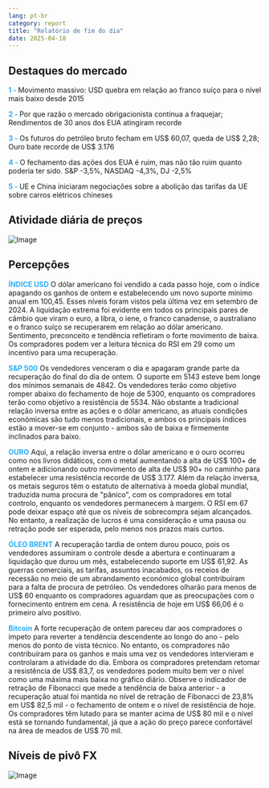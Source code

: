 ```yaml
---
lang: pt-br
category: report
title: "Relatório de fim do dia"
date: 2025-04-10
---
```



<h2>Destaques do mercado</h2>
<strong style="color: #2caef7;">1 - </strong> Movimento massivo: USD quebra em relação ao franco suíço para o nível mais baixo desde 2015

<strong style="color: #2caef7;">2 - </strong> Por que razão o mercado obrigacionista continua a fraquejar; Rendimentos de 30 anos dos EUA atingiram recorde

<strong style="color: #2caef7;">3 - </strong> Os futuros do petróleo bruto fecham em US$ 60,07, queda de US$ 2,28; Ouro bate recorde de US$ 3.176

<strong style="color: #2caef7;">4 - </strong> O fechamento das ações dos EUA é ruim, mas não tão ruim quanto poderia ter sido. S&P -3,5%, NASDAQ -4,3%, DJ -2,5%

<strong style="color: #2caef7;">5 - </strong> UE e China iniciaram negociações sobre a abolição das tarifas da UE sobre carros elétricos chineses



<h2>Atividade diária de preços</h2>
<img src="https://markleighedu.github.io/img/Apr-2025/10-Apr-2025/price.jpg" alt="Image"/>

<h2>Percepções</h2>
<strong style="color: #2caef7;">ÍNDICE USD</strong> O dólar americano foi vendido a cada passo hoje, com o índice apagando os ganhos de ontem e estabelecendo um novo suporte mínimo anual em 100,45. Esses níveis foram vistos pela última vez em setembro de 2024. A liquidação extrema foi evidente em todos os principais pares de câmbio que viram o euro, a libra, o iene, o franco canadense, o australiano e o franco suíço se recuperarem em relação ao dólar americano. Sentimento, preconceito e tendência refletiram o forte movimento de baixa. Os compradores podem ver a leitura técnica do RSI em 29 como um incentivo para uma recuperação. 

<strong style="color: #2caef7;">S&P 500</strong> Os vendedores venceram o dia e apagaram grande parte da recuperação do final do dia de ontem. O suporte em 5143 esteve bem longe dos mínimos semanais de 4842. Os vendedores terão como objetivo romper abaixo do fechamento de hoje de 5300, enquanto os compradores terão como objetivo a resistência de 5534. Não obstante a tradicional relação inversa entre as ações e o dólar americano, as atuais condições económicas são tudo menos tradicionais, e ambos os principais índices estão a mover-se em conjunto - ambos são de baixa e firmemente inclinados para baixo.

<strong style="color: #2caef7;">OURO</strong> Aqui, a relação inversa entre o dólar americano e o ouro ocorreu como nos livros didáticos, com o metal aumentando a alta de US$ 100+ de ontem e adicionando outro movimento de alta de US$ 90+ no caminho para estabelecer uma resistência recorde de US$ 3.177. Além da relação inversa, os metais seguros têm o estatuto de alternativa à moeda global mundial, traduzida numa procura de "pânico", com os compradores em total controlo, enquanto os vendedores permanecem à margem. O RSI em 67 pode deixar espaço até que os níveis de sobrecompra sejam alcançados. No entanto, a realização de lucros é uma consideração e uma pausa ou retração pode ser esperada, pelo menos nos prazos mais curtos. 

<strong style="color: #2caef7;">ÓLEO BRENT</strong> A recuperação tardia de ontem durou pouco, pois os vendedores assumiram o controle desde a abertura e continuaram a liquidação que durou um mês, estabelecendo suporte em US$ 61,92. As guerras comerciais, as tarifas, assuntos inacabados, os receios de recessão no meio de um abrandamento económico global contribuíram para a falta de procura de petróleo. Os vendedores olharão para menos de US$ 60 enquanto os compradores aguardam que as preocupações com o fornecimento entrem em cena. A resistência de hoje em US$ 66,06 é o primeiro alvo positivo.

<strong style="color: #2caef7;">Bitcoin</strong> A forte recuperação de ontem pareceu dar aos compradores o ímpeto para reverter a tendência descendente ao longo do ano - pelo menos do ponto de vista técnico. No entanto, os compradores não contribuíram para os ganhos e mais uma vez os vendedores intervieram e controlaram a atividade do dia. Embora os compradores pretendam retomar a resistência de US$ 83,7, os vendedores podem muito bem ver o nível como uma máxima mais baixa no gráfico diário. Observe o indicador de retração de Fibonacci que mede a tendência de baixa anterior - a recuperação atual foi mantida no nível de retração de Fibonacci de 23,8% em US$ 82,5 mil - o fechamento de ontem e o nível de resistência de hoje. Os compradores têm lutado para se manter acima de US$ 80 mil e o nível está se tornando fundamental, já que a ação do preço parece confortável na área de meados de US$ 70 mil.



<h2>Níveis de pivô FX</h2>
<img src="https://markleighedu.github.io/img/Apr-2025/10-Apr-2025/pivot.jpg" alt="Image"/>